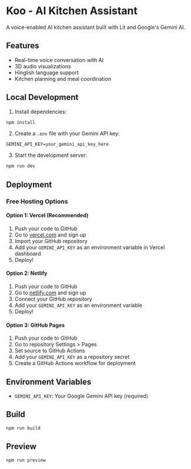 # Koo - AI Kitchen Assistant

A voice-enabled AI kitchen assistant built with Lit and Google's Gemini AI.

## Features

- Real-time voice conversation with AI
- 3D audio visualizations
- Hinglish language support
- Kitchen planning and meal coordination

## Local Development

1. Install dependencies:
```bash
npm install
```

2. Create a `.env` file with your Gemini API key:
```
GEMINI_API_KEY=your_gemini_api_key_here
```

3. Start the development server:
```bash
npm run dev
```

## Deployment

### Free Hosting Options

#### Option 1: Vercel (Recommended)
1. Push your code to GitHub
2. Go to [vercel.com](https://vercel.com) and sign up
3. Import your GitHub repository
4. Add your `GEMINI_API_KEY` as an environment variable in Vercel dashboard
5. Deploy!

#### Option 2: Netlify
1. Push your code to GitHub
2. Go to [netlify.com](https://netlify.com) and sign up
3. Connect your GitHub repository
4. Add your `GEMINI_API_KEY` as an environment variable
5. Deploy!

#### Option 3: GitHub Pages
1. Push your code to GitHub
2. Go to repository Settings > Pages
3. Set source to GitHub Actions
4. Add your `GEMINI_API_KEY` as a repository secret
5. Create a GitHub Actions workflow for deployment

## Environment Variables

- `GEMINI_API_KEY`: Your Google Gemini API key (required)

## Build

```bash
npm run build
```

## Preview

```bash
npm run preview
```
